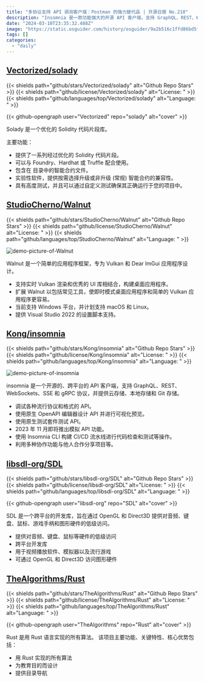 ```yaml
---
title: "多协议支持 API 调测客户端：Postman 的强力替代品 | 开源日报 No.210"
description: "Insomnia 是一款功能强大的开源 API 客户端，支持 GraphQL、REST、WebSockets、SSE 和 gRPC 协议，提供多种存储方式，包括云存储、本地存储和 Git 存储。它支持调试、设计、测试 API，即将推出模拟 API 功能，还可以通过 Insomnia CLI 构建 CI/CD 流水线，实现代码检查和测试。多种协作功能让团队合作更加高效。是开发者们不可多得的利器！"
date: "2024-03-10T23:35:32.488Z"
image: "https://static.osguider.com/history/osguider/9a2b516c1ffd86bd5fdf702e08651fb7.png"
tags: []
categories:
  - "daily"
---
```


## [Vectorized/solady](https://github.com/Vectorized/solady)

{{< shields path="github/stars/Vectorized/solady" alt="Github Repo Stars" >}} {{< shields path="github/license/Vectorized/solady" alt="License: " >}} {{< shields path="github/languages/top/Vectorized/solady" alt="Language: " >}}

{{< github-opengraph user="Vectorized" repo="solady" alt="cover" >}}

Solady 是一个优化的 Solidity 代码片段库。

主要功能：

- 提供了一系列经过优化的 Solidity 代码片段。
- 可以与 Foundry、Hardhat 或 Truffle 配合使用。
- 包含在  目录中的智能合约文件。
- 实验性软件，提供按需选择升级或非升级 (常规) 智能合约的兼容性。
- 具有高度测试，并且可以通过自定义测试确保其正确运行于您的项目中。
  
## [StudioCherno/Walnut](https://github.com/StudioCherno/Walnut)

{{< shields path="github/stars/StudioCherno/Walnut" alt="Github Repo Stars" >}} {{< shields path="github/license/StudioCherno/Walnut" alt="License: " >}} {{< shields path="github/languages/top/StudioCherno/Walnut" alt="Language: " >}}

![demo-picture-of-Walnut](https://static.osguider.com/history/osguider/f3df003f22fcd46bc9497590c7176b5e.jpeg)

Walnut 是一个简单的应用程序框架，专为 Vulkan 和 Dear ImGui 应用程序设计。

- 支持实时 Vulkan 渲染和优秀的 UI 库相结合，构建桌面应用程序。
- 扩展 Walnut 以包括常见工具，使即时模式桌面应用程序和简单的 Vulkan 应用程序更容易。
- 当前支持 Windows 平台，并计划支持 macOS 和 Linux。
- 提供 Visual Studio 2022 的设置脚本支持。
  
## [Kong/insomnia](https://github.com/Kong/insomnia)

{{< shields path="github/stars/Kong/insomnia" alt="Github Repo Stars" >}} {{< shields path="github/license/Kong/insomnia" alt="License: " >}} {{< shields path="github/languages/top/Kong/insomnia" alt="Language: " >}}

![demo-picture-of-insomnia](https://static.osguider.com/subject/github/Kong/insomnia/33485d95d971ff77832c4d94dbb7e8b2.png)

insomnia 是一个开源的、跨平台的 API 客户端，支持 GraphQL、REST、WebSockets、SSE 和 gRPC 协议，并提供云存储、本地存储和 Git 存储。

- 调试各种流行协议和格式的 API。
- 使用原生 OpenAPI 编辑器设计 API 并进行可视化预览。
- 使用原生测试套件测试 API。
- 2023 年 11 月即将推出模拟 API 功能。
- 使用 Insomnia CLI 构建 CI/CD 流水线进行代码检查和测试等操作。
- 利用多种协作功能与他人合作分享项目等。
  
## [libsdl-org/SDL](https://github.com/libsdl-org/SDL)

{{< shields path="github/stars/libsdl-org/SDL" alt="Github Repo Stars" >}} {{< shields path="github/license/libsdl-org/SDL" alt="License: " >}} {{< shields path="github/languages/top/libsdl-org/SDL" alt="Language: " >}}

{{< github-opengraph user="libsdl-org" repo="SDL" alt="cover" >}}

SDL 是一个跨平台的开发库，旨在通过 OpenGL 和 Direct3D 提供对音频、键盘、鼠标、游戏手柄和图形硬件的低级访问。

- 提供对音频、键盘、鼠标等硬件的低级访问
- 跨平台开发库
- 用于视频播放软件、模拟器以及流行游戏
- 可通过 OpenGL 和 Direct3D 访问图形硬件
  
## [TheAlgorithms/Rust](https://github.com/TheAlgorithms/Rust)

{{< shields path="github/stars/TheAlgorithms/Rust" alt="Github Repo Stars" >}} {{< shields path="github/license/TheAlgorithms/Rust" alt="License: " >}} {{< shields path="github/languages/top/TheAlgorithms/Rust" alt="Language: " >}}

{{< github-opengraph user="TheAlgorithms" repo="Rust" alt="cover" >}}

Rust 是用 Rust 语言实现的所有算法。
该项目主要功能、关键特性、核心优势包括：

- 用 Rust 实现的所有算法
- 为教育目的而设计
- 提供目录导航
  
